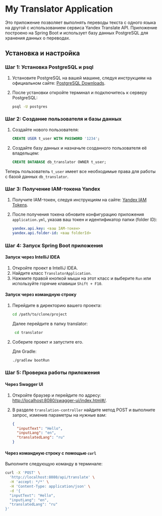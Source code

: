 # My Translator Application

Это приложение позволяет выполнять переводы текста с одного языка на другой с использованием сервиса Yandex Translate API. Приложение построено на Spring Boot и использует базу данных PostgreSQL для хранения данных о переводах.

## Установка и настройка

### Шаг 1: Установка PostgreSQL и psql

1. Установите PostgreSQL на вашей машине, следуя инструкциям на официальном сайте: [PostgreSQL Downloads](https://www.postgresql.org/download/).

2. После установки откройте терминал и подключитесь к серверу PostgreSQL:

    ```bash
    psql -U postgres
    ```

### Шаг 2: Создание пользователя и базы данных

1. Создайте нового пользователя:

    ```sql
    CREATE USER t_user WITH PASSWORD '1234';
    ```

2. Создайте базу данных и назначьте созданного пользователя её владельцем:

    ```sql
    CREATE DATABASE db_translator OWNER t_user;
    ```

Теперь пользователь `t_user` имеет все необходимые права для работы с базой данных `db_translator`.

### Шаг 3: Получение IAM-токена Yandex

1. Получите IAM-токен, следуя инструкциям на сайте: [Yandex IAM Tokens](https://yandex.cloud/ru/docs/iam/operations/#iam-tokens).

2. После получения токена обновите конфигурацию приложения `application.yml`, указав ваш токен и идентификатор папки (folder ID):

    ```yaml
    yandex.api.key: <ваш IAM-токен>
    yandex.api.folder-id: <ваш folderId>
    ```

### Шаг 4: Запуск Spring Boot приложения

#### Запуск через IntelliJ IDEA

1. Откройте проект в IntelliJ IDEA.
2. Найдите класс `TranslatorApplication`.
3. Нажмите правой кнопкой мыши на этот класс и выберите `Run` или используйте горячие клавиши `Shift + F10`.

#### Запуск через командную строку

1. Перейдите в директорию вашего проекта:

    ```bash
    cd /path/to/clone/project
    ```
    Далее перейдите в папку translator:

   ```bash
    cd translator
    ```

3. Соберите проект и запустите его.

   Для Gradle:

    ```bash
    ./gradlew bootRun
    ```

### Шаг 5: Проверка работы приложения

#### Через Swagger UI

1. Откройте браузер и перейдите по адресу: [http://localhost:8080/swagger-ui/index.html#/](http://localhost:8080/swagger-ui/index.html#/).

2. В разделе `translation-controller` найдите метод POST и выполните запрос, изменив параметры на нужные вам:

    ```json
    {
      "inputText": "Hello",
      "inputLang": "en",
      "translatedLang": "ru"
    }
    ```

#### Через командную строку с помощью `curl`

Выполните следующую команду в терминале:

```bash
curl -X 'POST' \
  'http://localhost:8080/api/translate' \
  -H 'accept: */*' \
  -H 'Content-Type: application/json' \
  -d '{
  "inputText": "Hello",
  "inputLang": "en",
  "translatedLang": "ru"
}'
